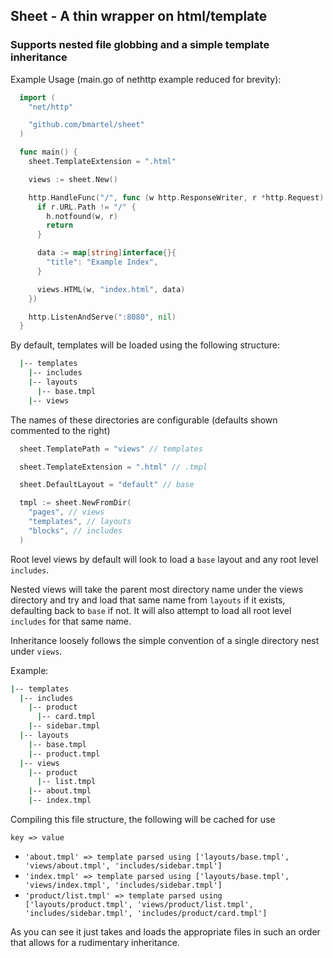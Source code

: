 
## Sheet - A thin wrapper on html/template
###  Supports nested file globbing and a simple template inheritance

Example Usage (main.go of nethttp example reduced for brevity):

```go
  import (
  	"net/http"

  	"github.com/bmartel/sheet"
  )

  func main() {
  	sheet.TemplateExtension = ".html"

  	views := sheet.New()

  	http.HandleFunc("/", func (w http.ResponseWriter, r *http.Request) {
      if r.URL.Path != "/" {
        h.notfound(w, r)
        return
      }

      data := map[string]interface{}{
        "title": "Example Index",
      }

      views.HTML(w, "index.html", data)
  	})

  	http.ListenAndServe(":8080", nil)
  }
```

By default, templates will be loaded using the following structure:

```bash
  |-- templates
    |-- includes
    |-- layouts
      |-- base.tmpl
    |-- views
```

The names of these directories are configurable (defaults shown commented to the right)

```go
  sheet.TemplatePath = "views" // templates

  sheet.TemplateExtension = ".html" // .tmpl

  sheet.DefaultLayout = "default" // base

  tmpl := sheet.NewFromDir(
    "pages", // views
    "templates", // layouts
    "blocks", // includes
  )
```

Root level views by default will look to load a `base` layout and any root level `includes`.

Nested views will take the parent most directory name under the views directory and try and
load that same name from `layouts` if it exists, defaulting back to `base` if not. It will also
attempt to load all root level `includes` for that same name.

Inheritance loosely follows the simple convention of a single directory nest under `views`.

Example:

```bash
|-- templates
  |-- includes
    |-- product
      |-- card.tmpl
    |-- sidebar.tmpl
  |-- layouts
    |-- base.tmpl
    |-- product.tmpl
  |-- views
    |-- product
      |-- list.tmpl
    |-- about.tmpl
    |-- index.tmpl
```

Compiling this file structure, the following will be cached for use

`key => value`
- `'about.tmpl' => template parsed using ['layouts/base.tmpl', 'views/about.tmpl', 'includes/sidebar.tmpl']`
- `'index.tmpl' => template parsed using ['layouts/base.tmpl', 'views/index.tmpl', 'includes/sidebar.tmpl']`
- `'product/list.tmpl' => template parsed using ['layouts/product.tmpl', 'views/product/list.tmpl', 'includes/sidebar.tmpl', 'includes/product/card.tmpl']`

As you can see it just takes and loads the appropriate files in such an order that allows for a rudimentary inheritance.
